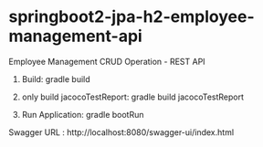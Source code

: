# springboot2-jpa-h2-employee-management-api
Employee Management CRUD Operation - REST API

1) Build: gradle build

2) only build jacocoTestReport: gradle build jacocoTestReport

3) Run Application: gradle bootRun

Swagger URL : http://localhost:8080/swagger-ui/index.html
